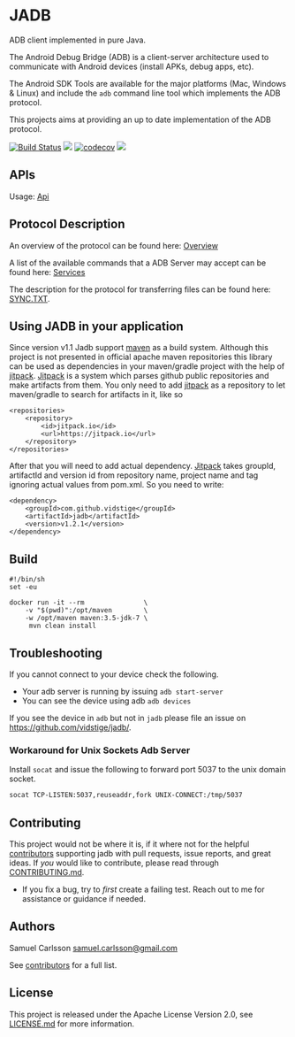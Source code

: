 # JADB #
ADB client implemented in pure Java.

The Android Debug Bridge (ADB) is a client-server architecture used to communicate with Android devices (install APKs, debug apps, etc).

The Android SDK Tools are available for the major platforms (Mac, Windows & Linux) and include the `adb` command line tool which implements the ADB protocol.

This projects aims at providing an up to date implementation of the ADB protocol.

[![Build Status](https://travis-ci.org/vidstige/jadb.svg?branch=master)](https://travis-ci.org/vidstige/jadb)
[![](https://jitpack.io/v/vidstige/jadb.svg)](https://jitpack.io/#vidstige/jadb)
[![codecov](https://codecov.io/gh/vidstige/jadb/branch/master/graph/badge.svg)](https://codecov.io/gh/vidstige/jadb)
[![](http://img.shields.io/badge/first--timers--only-friendly-green.svg?style=flat&colorB=FF69B4)](http://www.firsttimersonly.com/)


## APIs ##
Usage: [Api](./Api.md)


## Protocol Description ##

An overview of the protocol can be found here: [Overview](https://android.googlesource.com/platform/system/adb/+/master/OVERVIEW.TXT)

A list of the available commands that a ADB Server may accept can be found here:
[Services](https://android.googlesource.com/platform/system/adb/+/master/SERVICES.TXT)

The description for the protocol for transferring files can be found here: [SYNC.TXT](https://android.googlesource.com/platform/system/adb/+/master/SYNC.TXT).


## Using JADB in your application ##

Since version v1.1 Jadb support [maven](https://maven.apache.org/) as a build system. Although this project is not presented in official apache maven 
repositories this library can be used as dependencies in your maven/gradle project with the help of [jitpack](https://jitpack.io). 
[Jitpack](https://jitpack.io) is a system which parses github public repositories and make artifacts from them. 
You only need to add [jitpack](https://jitpack.io) as a repository to let maven/gradle to search for artifacts in it, like so

```
<repositories>
    <repository>
        <id>jitpack.io</id>
        <url>https://jitpack.io</url>
    </repository>
</repositories>
```
 
After that you will need to add actual dependency. [Jitpack](https://jitpack.io) takes groupId, artifactId and version id from repository name, 
project name and tag ignoring actual values from pom.xml. So you need to write:
 
```
<dependency>
    <groupId>com.github.vidstige</groupId>
    <artifactId>jadb</artifactId>
    <version>v1.2.1</version>
</dependency>
```
## Build

``` shell
#!/bin/sh
set -eu

docker run -it --rm               \
    -v "$(pwd)":/opt/maven        \
    -w /opt/maven maven:3.5-jdk-7 \
     mvn clean install
```
## Troubleshooting
If you cannot connect to your device check the following.

- Your adb server is running by issuing `adb start-server`
- You can see the device using adb `adb devices`

If you see the device in `adb` but not in `jadb` please file an issue on https://github.com/vidstige/jadb/.

### Workaround for Unix Sockets Adb Server

Install `socat` and issue the following to forward port 5037 to the unix domain socket.
```bash
socat TCP-LISTEN:5037,reuseaddr,fork UNIX-CONNECT:/tmp/5037
```

## Contributing ##
This project would not be where it is, if it where not for the helpful [contributors](https://github.com/vidstige/jadb/graphs/contributors)
supporting jadb with pull requests, issue reports, and great ideas. If _you_ would like to
contribute, please read through [CONTRIBUTING.md](CONTRIBUTING.md).

* If you fix a bug, try to _first_ create a failing test. Reach out to me for assistance or guidance if needed.

## Authors ##
Samuel Carlsson <samuel.carlsson@gmail.com>

See [contributors](https://github.com/vidstige/jadb/graphs/contributors) for a full list.

## License ##
This project is released under the Apache License Version 2.0, see [LICENSE.md](LICENSE.md) for more information.

